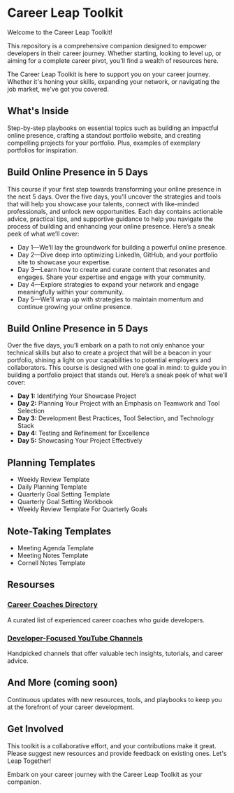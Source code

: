 # Career Leap Toolkit

Welcome to the Career Leap Toolkit!

This repository is a comprehensive companion designed to empower developers in their career journey. Whether starting, looking to level up, or aiming for a complete career pivot, you'll find a wealth of resources here.

The Career Leap Toolkit is here to support you on your career journey. Whether it's honing your skills, expanding your network, or navigating the job market, we've got you covered.

## What's Inside

Step-by-step playbooks on essential topics such as building an impactful online presence, crafting a standout portfolio website, and creating compelling projects for your portfolio. Plus, examples of exemplary portfolios for inspiration.

## Build Online Presence in 5 Days

This course if your first step towards transforming your online presence in the next 5 days. Over the five days, you’ll uncover the strategies and tools that will help you showcase your talents, connect with like-minded professionals, and unlock new opportunities. Each day contains actionable advice, practical tips, and supportive guidance to help you navigate the process of building and enhancing your online presence. Here’s a sneak peek of what we’ll cover:

- Day 1—We’ll lay the groundwork for building a powerful online presence. 
- Day 2—Dive deep into optimizing LinkedIn, GitHub, and your portfolio site to showcase your expertise.
- Day 3—Learn how to create and curate content that resonates and engages. Share your expertise and engage with your community. 
- Day 4—Explore strategies to expand your network and engage meaningfully within your community.
- Day 5—We’ll wrap up with strategies to maintain momentum and continue growing your online presence.

## Build Online Presence in 5 Days

Over the five days, you’ll embark on a path to not only enhance your technical skills but also to create a project that will be a beacon in your portfolio, shining a light on your capabilities to potential employers and collaborators. This course is designed with one goal in mind: to guide you in building a portfolio project that stands out. Here’s a sneak peek of what we’ll cover:

- **Day 1:** Identifying Your Showcase Project
- **Day 2:** Planning Your Project with an Emphasis on Teamwork and Tool Selection
- **Day 3:** Development Best Practices, Tool Selection, and Technology Stack
- **Day 4:** Testing and Refinement for Excellence
- **Day 5:** Showcasing Your Project Effectively

## Planning Templates

- Weekly Review Template
- Daily Planning Template
- Quarterly Goal Setting Template
- Quarterly Goal Setting Workbook
- Weekly Review Template For Quarterly Goals

## Note-Taking Templates
- Meeting Agenda Template
- Meeting Notes Template
- Cornell Notes Template

## Resourses 
### [Career Coaches Directory](https://github.com/vinodsharma10x/Career-Leap-Toolkit/blob/main/Developer%20Focused%20Career%20Coaches.md)
A curated list of experienced career coaches who guide developers.

### [Developer-Focused YouTube Channels](https://github.com/vinodsharma10x/Career-Leap-Toolkit/blob/main/Developer%20Focused%20YouTube%20Channels.md)
Handpicked channels that offer valuable tech insights, tutorials, and career advice.

## And More (coming soon)
Continuous updates with new resources, tools, and playbooks to keep you at the forefront of your career development.

## Get Involved

This toolkit is a collaborative effort, and your contributions make it great. Please suggest new resources and provide feedback on existing ones.
Let's Leap Together!

Embark on your career journey with the Career Leap Toolkit as your companion. 
